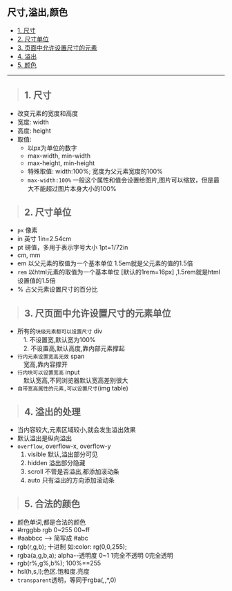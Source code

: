 ## 尺寸,溢出,颜色
- [1. 尺寸](#2)
- [2. 尺寸单位](#2)
- [3. 页面中允许设置尺寸的元素](#3)
- [4. 溢出](#4)
- [5. 颜色](#5)
--------
><h2 id='1'>1. 尺寸</h2>   
- 改变元素的宽度和高度  
- 宽度: width  
- 高度: height  
- 取值: 
   - 以px为单位的数字
   - max-width, min-width
   - max-height, min-height
   - 特殊取值: width:100%; 宽度为父元素宽度的100%
   - `max-width:100%` 一般这个属性和值会设置给图片,图片可以缩放，但是最大不能超过图片本身大小的100% 

><h2 id='2'>2. 尺寸单位</h2> 
- `px` 像素
- in 英寸  1in=2.54cm
- pt 磅值，多用于表示字号大小   1pt=1/72in
- cm, mm 
- em  以父元素的取值为一个基本单位  1.5em就是父元素的值的1.5倍
- `rem` 以html元素的取值为一个基本单位 [默认的1rem=16px] ,1.5rem就是html设置值的1.5倍
- % 占父元素设置尺寸的百分比

><h2 id='3'>3. 尺页面中允许设置尺寸的元素单位</h2>  
- 所有的`块级元素都可以设置尺寸` div   
 1. 不设置宽,默认宽为100%  
 2. 不设置高,默认高度,靠内部元素撑起  
- `行内元素设置宽高无效` span  
 宽高,靠内容撑开
- `行内块可以设置宽高` input  
 默认宽高,不同浏览器默认宽高差别很大  
- `自带宽高属性的元素,可以设置尺寸`(img table)

><h2 id='4'>4. 溢出的处理  </h2>  
- 当内容较大,元素区域较小,就会发生溢出效果  
- 默认溢出是纵向溢出  
- `overflow`, overflow-x, overflow-y  
   1. visible 默认,溢出部分可见
   2. hidden 溢出部分隐藏
   3. scroll 不管是否溢出,都添加滚动条
   4. auto 只有溢出的方向添加滚动条
   
><h2 id='5'>5. 合法的颜色  </h2> 
- 颜色单词,都是合法的颜色
- #rrggbb rgb 0~255 00~ff
- #aabbcc --> 简写成 #abc
- rgb(r,g,b); 十进制 如:color: rg(0,0,255);
- rgba(a,g,b,a); alpha--透明度 0~1 1完全不透明 0完全透明
- rgb(r%,g%,b%); 100%==255
- hsl(h,s,l);色区.饱和度.亮度
- `transparent`透明，等同于rgba(*,*,*,0)









